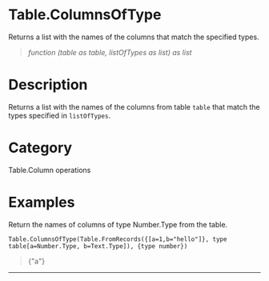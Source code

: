 ﻿# Table.ColumnsOfType
Returns a list with the names of the columns that match the specified types.
> _function (table as table, listOfTypes as list) as list_
# Description 
Returns a list with the names of the columns from table <code>table</code> that match the types specified in <code>listOfTypes</code>.
# Category 
Table.Column operations
# Examples 
Return the names of columns of type Number.Type from the table.
```
Table.ColumnsOfType(Table.FromRecords({[a=1,b="hello"]}, type table[a=Number.Type, b=Text.Type]), {type number})
```
> {"a"}
***
